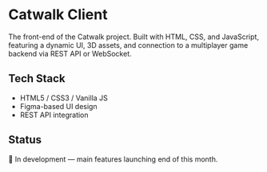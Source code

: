 # Catwalk Client

The front-end of the Catwalk project. Built with HTML, CSS, and JavaScript, featuring a dynamic UI, 3D assets, and connection to a multiplayer game backend via REST API or WebSocket.

## Tech Stack
- HTML5 / CSS3 / Vanilla JS
- Figma-based UI design
- REST API integration

## Status
🚧 In development — main features launching end of this month.
